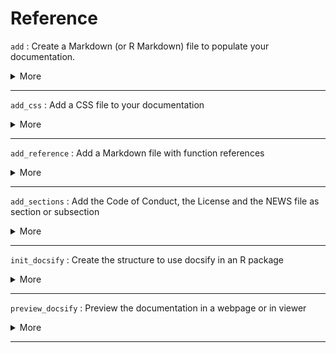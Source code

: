 # Reference


`add` : Create a Markdown (or R Markdown) file to populate your documentation.
 <details>
 <summary> More </summary> 
 
 **Usage:** 
 ``` 
add_md(name, open = TRUE)

add_rmd(name, open = TRUE)

 ``` 
 
 **Arguments:** 
* `name`: Name of the .md (or .Rmd) file to create. If the file already exists, it will return an error.
 
* `open`: Open or not the files created. Default is TRUE.
 


 **Examples:** 
 ```

library(docsifier)

# Create a test folder and a test package for the example

test_folder <- tempdir()
setwd(test_folder)
devtools::create("dummy")
setwd("dummy")

# Generate the minimal documentation for docsify.js

init_docsify()

# Create a new .md in "/docs"

add_md("test")

# Will output an error because "test.md" already exists

add_md("test")
 ```
 </details> 
 
--- 
 
`add_css` : Add a CSS file to your documentation
 <details>
 <summary> More </summary> 
 
 **Usage:** 
 ``` 
add_css(name = NULL, open = TRUE)

 ``` 
 
 **Arguments:** 
* `name`: Name to give to the CSS file you want to create. If `NULL`, the file will be named `custom.css`
 
* `open`: Open or not the file created. Default is TRUE.
 


 **Examples:** 
 ```

library(docsifier)

# Create a test folder and a test package for the example

test_folder <- tempdir()
setwd(test_folder)
devtools::create("dummy")
setwd("dummy")

# Generate the minimal documentation for docsify.js

init_docsify()

# Create "custom.css"  in "/docs/_assets/css"

add_css()
 ```
 </details> 
 
--- 
 
`add_reference` : Add a Markdown file with function references
 <details>
 <summary> More </summary> 
 
 **Usage:** 
 ``` 
add_reference(
  include_internal = FALSE,
  section_above = NULL,
  type = "section"
)

 ``` 
 
 **Arguments:** 
* `include_internal`: Boolean indicating if you want to include the documentation of internal (i.e non-exported functions). Default is TRUE. See Details.
 


 **Examples:** 
 ```

library(docsifier)

# Create a test folder and a test package for the example

test_folder <- tempdir()
setwd(test_folder)
devtools::create("dummy")
setwd("dummy")

# Generate the minimal documentation for docsify.js

init_docsify(add_reference = FALSE)

# Generate the "Reference" page in the documentation

add_reference()
 ```
 </details> 
 
--- 
 
`add_sections` : Add the Code of Conduct, the License and the NEWS file as section or subsection
 <details>
 <summary> More </summary> 
 
 **Usage:** 
 ``` 
add_code_of_conduct(section_above = NULL, type = "section")

add_news(section_above = NULL, type = "section")

add_license(section_above = NULL, type = "section")

 ``` 
 
 **Arguments:** 
* `section_above`: Name of the section under which the new section/subsection will be placed. If NULL (default), it will be placed under all the other sections.
 
* `type`: "section" or "subsection"
 


 </details> 
 
--- 
 
`init_docsify` : Create the structure to use docsify in an R package
 <details>
 <summary> More </summary> 
 
 **Usage:** 
 ``` 
init_docsify(
  open = TRUE,
  add_reference = TRUE,
  include_internal = FALSE,
  add_news = TRUE,
  add_license = TRUE,
  add_code_of_conduct = TRUE
)

 ``` 
 
 **Arguments:** 
* `open`: Boolean indicating whether to open the HTML and Markdown files created. Default is TRUE.
 
* `add_reference`: Boolean indicating whether to add a Markdown file containing function references, i.e the list of functions (and their title and arguments) exported by the package. Default is TRUE.
 
* `include_internal`: Boolean indicating if you want to include the documentation of internal (i.e non-exported functions). This requires `add_reference` to be TRUE. Default is TRUE. See Details.
 


 **Examples:** 
 ```

library(docsifier)

# Create a test folder and a test package for the example

test_folder <- tempdir()
setwd(test_folder)
devtools::create("dummy")
setwd("dummy")

# Generate the minimal documentation for docsify.js

init_docsify()
 ```
 </details> 
 
--- 
 
`preview_docsify` : Preview the documentation in a webpage or in viewer
 <details>
 <summary> More </summary> 
 
 **Usage:** 
 ``` 
preview_docsify()

 ``` 
 
 **Examples:** 
 ```

library(docsifier)

# Create a test folder and a test package for the example

test_folder <- tempdir()
setwd(test_folder)
devtools::create("dummy")
setwd("dummy")

# Generate the minimal documentation for docsify.js

init_docsify()

# Run the preview

preview_docsify()
 ```
 </details> 
 
--- 
 
